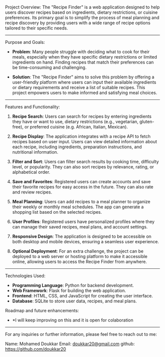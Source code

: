 Project Overview:
The "Recipe Finder" is a web application designed to help users discover recipes based on ingredients, dietary restrictions, or cuisine preferences. Its primary goal is to simplify the process of meal planning and recipe discovery by providing users with a wide range of recipe options tailored to their specific needs.

****************************************************************************************************************************

Purpose and Goals:
- **Problem**: Many people struggle with deciding what to cook for their meals, especially when they have specific dietary restrictions or limited ingredients on hand. Finding recipes that match their preferences can be time-consuming and challenging.

- **Solution**: The "Recipe Finder" aims to solve this problem by offering a user-friendly platform where users can input their available ingredients or dietary requirements and receive a list of suitable recipes. This project empowers users to make informed and satisfying meal choices.


****************************************************************************************************************************

Features and Functionality:
1. **Recipe Search**: Users can search for recipes by entering ingredients they have or want to use, dietary restrictions (e.g., vegetarian, gluten-free), or preferred cuisine (e.g. African, Italian, Mexican).

2. **Recipe Display**: The application integrates with a recipe API to fetch recipes based on user input. Users can view detailed information about each recipe, including ingredients, preparation instructions, and nutritional information.

3. **Filter and Sort**: Users can filter search results by cooking time, difficulty level, or popularity. They can also sort recipes by relevance, rating, or alphabetical order.

4. **Save and Favorites**: Registered users can create accounts and save their favorite recipes for easy access in the future. They can also rate and review recipes.

5. **Meal Planning**: Users can add recipes to a meal planner to organize their weekly or monthly meal schedules. The app can generate a shopping list based on the selected recipes.

6. **User Profiles**: Registered users have personalized profiles where they can manage their saved recipes, meal plans, and account settings.

7. **Responsive Design**: The application is designed to be accessible on both desktop and mobile devices, ensuring a seamless user experience.

8. **Optional Deployment**: For an extra challenge, the project can be deployed to a web server or hosting platform to make it accessible online, allowing users to access the Recipe Finder from anywhere.


****************************************************************************************************************************

Technologies Used:
- **Programming Language**: Python for backend development.
- **Web Framework**: Flask for building the web application.
- **Frontend**: HTML, CSS, and JavaScript for creating the user interface.
- **Database**: SQLite to store user data, recipes, and meal plans.

Roadmap and future enhancements:
- *I will keep improving on this and it is open for colaboration

****************************************************************************************************************************

For any inquiries or further information, please feel free to reach out to me:

Name: Mohamed Doukkar
Email: doukkar20@gmail.com
github: https://github.com/doukkar20
